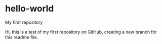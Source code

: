 # hello-world
My first repository

Hi, this is a test of my first repository on GitHub, creating a new branch for this readme file.
